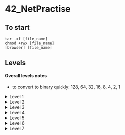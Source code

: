 # 42_NetPractise

## To start
```
tar -xf [file_name]
chmod +rwx [file_name]
[browser] [file_name]
```

## Levels
#### Overall levels notes
- to convert to binary quickly: 128, 64, 32, 16, 8, 4, 2, 1

<details>
<summary>Level 1</summary>

##### Goal 1
Starting state:
- host A and host B are on the same network
- subnet mask is ```255.255.255.0``` which translates to ```11111111.11111111.11111111.00000000``` in binary and therefore means that:
	- the first 3 bytes represent the network address
	- the 4th byte represents the host address

Solution:
- the address to change is just that of the host as we are on the same network
- given that it is the 4th byte that represents the host address, the solution is any address between ```104.94.23.0``` and ```104.94.23.255``` except:
	- ```104.94.23.0```: the first number, "0" represents the network
	- ```104.94.23.255```: the last number, "255", is reserved for the broadcast address (used to send information to all the systems on a network)
	- ```104.94.23.12```: already used by host B

##### Goal 2
Starting state:
- host D and host C are on the same network
- subnet mask is ```255.255.0.0``` which translates to ```11111111.11111111.00000000.00000000``` in binary and therefore means that:
	- the first 2 bytes represent the network address
	- the last 2 bytes represent the host address

Solution:
- the address to change is just that of the host as we are on the same network
- given that it is the last 2 byte that represents the host address, the solution is any address between ```211.191.0.0``` and ```211.191.255.255``` except:
	- ```211.191.0.0```: the first number, "0" represents the network
	-```211.191.255.255```: the last number, "255", is reserved for the broadcast address (used to send information to all the systems on a network)
	- ```211.191.81.75```: already used by host C

</details>

<details>
<summary>Level 2</summary>

##### Goal 1
Starting state:
- host A and host B are on the same network
- subnet mask is ```255.255.255.224``` (given for host A and will be copied to host B as a part of the solution) which translates to ```11111111.11111111.11111111.11100000``` in binary and therefore means that:
	- the first 27 bits represent the network address
	- only the last 5 bits represent the host address

Solution:
- the subnet mask should be the same for both hosts and since we can change only that of host B, we copy the value of host A there
- given that it s the last 5 bits that represent the host address, the solution is any address between ```11000000.10101000.00100011.11000000``` and ```11000000.10101000.00100011.11011111```in binary and therefore between ```192.168.35.192``` and ```192.168.35.223``` in decimal, except:
	- ```192.168.35.192```: the first number, "0" represents the network
	- ```192.168.35.223```: the last number, "255", is reserved for the broadcast address (used to send information to all the systems on a network)
	- ```192.168.35.222```: already used by host B

##### Goal 2
Starting state:
- host D and host C are on the same network
- host C's subnet mask is ```255.255.255.252``` which translates to ```11111111.11111111.11111111.11111100``` in binary and therefore means that:
	- the first 30 bits (as specific in host's D subnet mask) represent the network address
	- the last 2 bits represent the host address

Solution:
- given that it is the last 2 bits that represent the host address and we are not given at least one to derive the solution from, the addresses just need to obey this criteria:
	- the first 30 bits (the network address) must be the same for client D and client c
	- they cannot be the same for client D and client C
	- the last 2 bits (that represent the host address) cannot be both 1 nor 0 as the former is the broadcast address and the later is the network address
	- they cannot be among the reserved IP addresses
	- neither address can be 127.0.0.1 as this is a 'special', loopback, address
		- packets sent to this address never reach the network but are looped through the network interface card only
		- it can be used for diagnostic purposes to verify that the internal path through the TCP/IP protocols is working

</details>

<details>
<summary>Level 3</summary>

##### Starting state
- hosts A, B and C are all on the same network, connected via a switch
- host C's subnet mask is ```255.255.255.128``` which translates to ```11111111.11111111.11111111.10000000``` in binary and therefore means that:
	- the first 25 bits represent the network address
	- the last 7 bits represent the host address

##### Solution
- since host C has a subnet mask set and all the hosts are on the same network, their subnet masks should be the same - either ```255.255.255.128``` or ```/25```
- given that it is the last 7 bits that represent the host address, the solution for host A and host B addresses can be any address between ```.00000000``` and ```.01111111``` in binary which translates to an address between ```104.198.152.0``` and ```104.198.152.127```, except:
	- ```104.198.152.0```: represents the network address
	- ```104.198.152.127```: represents the broadcast address
	- ```104.198.152.125```: already taken by host A

</details>

<details>
<summary>Level 4</summary>

##### Starting state
- host A and B are on the same network, connected via a switch
- the switch also connects route R with them
	- a route connects multiple networks together, doing so via interefaces for each
- we need to take care only of the communication happening between the router Interface R1 and those of hosts (Interface A1 and Interface B1), so within one network

##### Solution
-  interface R1, A1 nor B1 has a mask setup, and so the choice is on us
	- for simplicity, a mask of increments of 8 can be used as it won't require binary calculation to find the range of suitable addresses
	- mask of ```255.255.0.0``` or ```/16``` can, therefore, do
- interface A1 has an IP address specified and so the first 2 bytes of addresses for Interface B1 and R1 should follow it
	- therefore, their addresses can be any between ```72.96.0.0``` and ```72.96.255.255``` expect:
		- ```72.96.0.0```: represents the network address
		- ```72.96.255.255```: represents the broadcast address
		- ```72.96.116.132```: already taken by interface A1

</details>

<details>
<summary>Level 5</summary>

##### Theory
- interfaces A1 and B1 have routing tables to be completed with:
	- destination:
		- speficies the network address the host is on
		- ```default``` or ```0.0.0.0/0``` address is the route taken when there is no IP destination address provided, sending the packets via the next-hop address
	- next-hop:
		- refers to the closest router (it's IP address) the packets can go via

##### Solution
###### Goal 1
- interface R1 and A1 are on the same network and therefore need to have the same subnet mask of ```255.255.255.128```
- that subnet mask defines that the host address is represented by the last 7 bits (126 in binary is 01111110) and so is between ```.00000000``` and ```01111111``` in binary, translating to between ```18.143.35.0``` and ```18.143.35.127``` in decimal, except:
	- ```18.143.35.0```: represents the network address
	- ```18.143.35.127```: represents the broadcast address
	- ```18.143.35.126```: already taken by interface R1

###### Goal 2
- interface R2 and B1 are on the same network and therefore need to have the same subnet mask of ```255.255.192.0```
- that subnet mask defines that the host address is represented by the last 14 bits (192 = 11000000, 254 = 11111110) and so is between ```.11000000.00000000``` and ```.11111111.11111111``` in binary, translating to between ```153.192.192.0``` and ```153.192.255.255``` in decimal, except:
	- ```153.192.192.0```: represents the network address
	- ```153.192.255.255```: represents the broadcast address
	- ```153.192.192.254```: already taken by the interface R2

###### Goal 3
- since there is only one route that both, A1 and B1, interfaces can send packets via saying ```default``` or ```0.0.0.0/0``` is enough
- the next-hop address needs to equal the IP address of the closest route

</details>

<details>
<summary>Level 6</summary>

##### Theory
- internet behaves like a router
- yet, if an interface is directly or indirectly connected to the internet, its address cannot have the following reserved private IP ranges:
```
192.168.0.0 - 192.168.255.255 (65,536 IP addresses)
172.16.0.0 - 172.31.255.255   (1,048,576 IP addresses)
10.0.0.0 - 10.255.255.255     (16,777,216 IP addresses)
``` 

##### Solution
- match host A's subnet mask to that of the router
- get host masks of interface R1: the subnet mask defines that the host address is defined by the last 7 bits (128 = 10000000, 227 = 11100011) and so is between ```.10000000``` and ```.11111111``` in binary translating to ```75.221.134.128``` and ```75.221.134.255``` in decimal, except:
	- ```75.221.134.128```: represents the network address
	- ```75.221.134.255```: represents the broadcast address
	- ```75.221.134.227```: already taken by host A 
- match next-hop of host A to the router's IP address
- reset the destination of router to default
- set the internet's destination to the network address of host A (calculated in the first step), including the subnet mask in / slash notation (/25) 

</details>

<details>
<summary>Level 7</summary>

##### Theory
- different networks have different ranges of IP addresses
- an overlap in IP address range would imply that the interfaces are on the same network

##### Solution
- the IP addresses of interface R11 and R12 are set and hence this is where we should start - by setting the subnet mask for them
- since the subnet mask defines which part of the IP represents the network and host address, it needs to be set so that the range of addresses for the network the interface R11 is in doesn't overlap with the range of the addresses for the network the interface R12 is in (and then also the 3rd network present)
- possible masks:
	- mask /25 isn't enough as it creates only two ranges:
		- ```.0``` to ```.127```
		- ```.128``` to ```.255```
	- mask /26 (or higher) is more suitable as it creates 4 ranges (including the network and broadcast addresses):
		- ```.0``` to ```.63``` 
		- ```.64``` to ```.127``` 
		- ```.128``` to ```.191``` 
		- ```.192``` to ```.255``` 
- lastly, the next-hop fields need to be setup in this way:
	- each route needs to have the other one's address
	- each host needs to have the address of the router it is connected to
</details>
